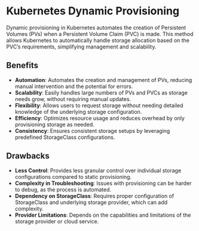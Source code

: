 # Kubernetes Dynamic Provisioning

Dynamic provisioning in Kubernetes automates the creation of Persistent Volumes (PVs) when a Persistent Volume Claim (PVC) is made. This method allows Kubernetes to automatically handle storage allocation based on the PVC’s requirements, simplifying management and scalability.

## Benefits

- **Automation**: Automates the creation and management of PVs, reducing manual intervention and the potential for errors.
- **Scalability**: Easily handles large numbers of PVs and PVCs as storage needs grow, without requiring manual updates.
- **Flexibility**: Allows users to request storage without needing detailed knowledge of the underlying storage configuration.
- **Efficiency**: Optimizes resource usage and reduces overhead by only provisioning storage as needed.
- **Consistency**: Ensures consistent storage setups by leveraging predefined StorageClass configurations.

## Drawbacks

- **Less Control**: Provides less granular control over individual storage configurations compared to static provisioning.
- **Complexity in Troubleshooting**: Issues with provisioning can be harder to debug, as the process is automated.
- **Dependency on StorageClass**: Requires proper configuration of StorageClass and underlying storage provider, which can add complexity.
- **Provider Limitations**: Depends on the capabilities and limitations of the storage provider or cloud service.
